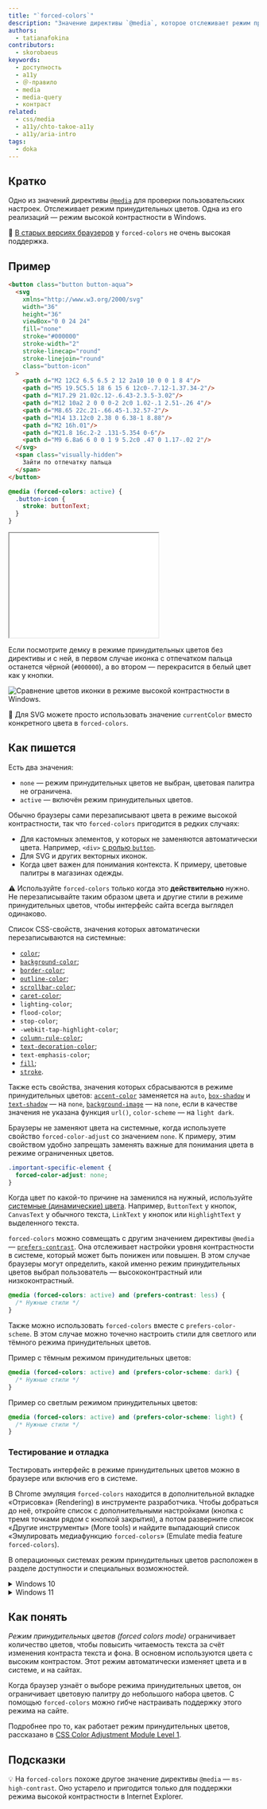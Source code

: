 ```yaml
---
title: "`forced-colors`"
description: "Значение директивы `@media`, которое отслеживает режим принудительных цветов."
authors:
  - tatianafokina
contributors:
  - skorobaeus
keywords:
  - доступность
  - a11y
  - ＠-правило
  - media
  - media-query
  - контраст
related:
  - css/media
  - a11y/chto-takoe-a11y
  - a11y/aria-intro
tags:
  - doka
---
```


## Кратко

Одно из значений директивы [`@media`](/css/media/) для проверки пользовательских настроек. Отслеживает режим принудительных цветов. Одна из его реализаций — режим высокой контрастности в Windows.

<aside>

👴 [В старых версиях браузеров](https://caniuse.com/mdn-css_at-rules_media_forced-colors) у `forced-colors` не очень высокая поддержка.

</aside>

## Пример

```html
<button class="button button-aqua">
  <svg
    xmlns="http://www.w3.org/2000/svg"
    width="36"
    height="36"
    viewBox="0 0 24 24"
    fill="none"
    stroke="#000000"
    stroke-width="2"
    stroke-linecap="round"
    stroke-linejoin="round"
    class="button-icon"
  >
    <path d="M2 12C2 6.5 6.5 2 12 2a10 10 0 0 1 8 4"/>
    <path d="M5 19.5C5.5 18 6 15 6 12c0-.7.12-1.37.34-2"/>
    <path d="M17.29 21.02c.12-.6.43-2.3.5-3.02"/>
    <path d="M12 10a2 2 0 0 0-2 2c0 1.02-.1 2.51-.26 4"/>
    <path d="M8.65 22c.21-.66.45-1.32.57-2"/>
    <path d="M14 13.12c0 2.38 0 6.38-1 8.88"/>
    <path d="M2 16h.01"/>
    <path d="M21.8 16c.2-2 .131-5.354 0-6"/>
    <path d="M9 6.8a6 6 0 0 1 9 5.2c0 .47 0 1.17-.02 2"/>
  </svg>
  <span class="visually-hidden">
    Зайти по отпечатку пальца
  </span>
</button>
```

```css
@media (forced-colors: active) {
  .button-icon {
    stroke: buttonText;
  }
}
```

<iframe title="Кнопка с SVG-иконкой" src="demos/button-w-icon/" height="210"></iframe>

Если посмотрите демку в режиме принудительных цветов без директивы и с ней, в первом случае иконка с отпечатком пальца останется чёрной (`#000000`), а во втором — перекрасится в белый цвет как у кнопки.

![Сравнение цветов иконки в режиме высокой контрастности в Windows.](images/forced-colors.png)

<aside>

🎨 Для SVG можете просто использовать значение `currentColor` вместо конкретного цвета в `forced-colors`.

</aside>

## Как пишется

Есть два значения:

- `none` — режим принудительных цветов не выбран, цветовая палитра не ограничена.
- `active` — включён режим принудительных цветов.

Обычно браузеры сами перезаписывают цвета в режиме высокой контрастности, так что `forced-colors` пригодится в редких случаях:

- Для кастомных элементов, у которых не заменяются автоматически цвета. Например, `<div>` [с ролью `button`](/a11y/role-button/).
- Для SVG и других векторных иконок.
- Когда цвет важен для понимания контекста. К примеру, цветовые палитры в магазинах одежды.

<aside>

⚠️ Используйте `forced-colors` только когда это **действительно** нужно. Не перезаписывайте таким образом цвета и другие стили в режиме принудительных цветов, чтобы интерфейс сайта всегда выглядел одинаково.

</aside>

Список CSS-свойств, значения которых автоматически перезаписываются на системные:

- [`color`](/css/color/);
- [`background-color`](/css/background-color/);
- [`border-color`](/css/border-color/);
- [`outline-color`](/css/outline-color/);
- [`scrollbar-color`](/css/scrollbar-color/);
- [`caret-color`](/css/caret-color/);
- `lighting-color`;
- `flood-color`;
- `stop-color`;
- `-webkit-tap-highlight-color`;
- [`column-rule-color`](/css/column-rule-color/);
- [`text-decoration-color`](/css/text-decoration-color/);
- `text-emphasis-color`;
- [`fill`](/css/fill/);
- [`stroke`](/css/stroke/).

Также есть свойства, значения которых сбрасываются в режиме принудительных цветов: [`accent-color`](/css/accent-color/) заменяется на `auto`, [`box-shadow`](/css/box-shadow/) и [`text-shadow`](/css/text-shadow/) — на `none`, [`background-image`](/css/background-image/) — на `none`, если в качестве значения не указана функция `url()`, `color-scheme` — на `light dark`.

Браузеры не заменяют цвета на системные, когда используете свойство `forced-color-adjust` со значением `none`. К примеру, этим свойством удобно запрещать заменять важные для понимания цвета в режиме ограниченных цветов.

```css
.important-specific-element {
  forced-color-adjust: none;
}
```

Когда цвет по какой-то причине на заменился на нужный, используйте [системные (динамические) цвета](https://developer.mozilla.org/en-US/docs/Web/CSS/color_value#system_colors). Например, `ButtonText` у кнопок, `CanvasText` у обычного текста, `LinkText` у кнопок или `HighlightText` у выделенного текста.

`forced-colors` можно совмещать с другим значением директивы `@media` — [`prefers-contrast`](/a11y/prefers-contrast/). Она отслеживает настройки уровня контрастности в системе, который может быть понижен или повышен. В этом случае браузеры могут определить, какой именно режим принудительных цветов выбрал пользователь — высококонтрастный или низкоконтрастный.

```css
@media (forced-colors: active) and (prefers-contrast: less) {
  /* Нужные стили */
}
```

Также можно использовать `forced-colors` вместе с `prefers-color-scheme`. В этом случае можно точечно настроить стили для светлого или тёмного режима принудительных цветов.

Пример с тёмным режимом принудительных цветов:

```css
@media (forced-colors: active) and (prefers-color-scheme: dark) {
  /* Нужные стили */
}
```

Пример со светлым режимом принудительных цветов:

```css
@media (forced-colors: active) and (prefers-color-scheme: light) {
  /* Нужные стили */
}
```

### Тестирование и отладка

Тестировать интерфейс в режиме принудительных цветов можно в браузере или включив его в системе.

В Chrome эмуляция `forced-colors` находится в дополнительной вкладке «Отрисовка» (Rendering) в инструменте разработчика. Чтобы добраться до неё, откройте список с дополнительными настройками (кнопка с тремя точками рядом с кнопкой закрытия), а потом разверните список «Другие инструменты» (More tools) и найдите выпадающий список «Эмулировать медиафункцию `forced-colors`» (Emulate media feature `forced-colors`).

В операционных системах режим принудительных цветов расположен в разделе доступности и специальных возможностей.

<details>
  <summary>Windows 10</summary>

  Настройки (Settings) > Специальные возможности (Ease of Access) > Высокая контрастность (High Contrast) > Включить режим высокой контрастности (Turn on high contrast). После выбрать одну из уже готовых тем с чёрным режимом высокой контрастности (High Contrast Black), белым режимом высокой контрастности (High Contrast White), комбинацией двух предыдущих тем или настроить свою.

</details>

<details>
  <summary>Windows 11</summary>

  Настройки (Settings) > Специальные возможности (Accessibility) > Контрастные темы (Contrast themes). После выбрать одну из уже готовых тем: «Водная» (Aquatic), «Пустыня» (Desert), «Сумерки» (Dusk), «Ночное небо» (Night sky) или настроить свою.

</details>

## Как понять

_Режим принудительных цветов (forced colors mode)_ ограничивает количество цветов, чтобы повысить читаемость текста за счёт изменения контраста текста и фона. В основном используются цвета с высоким контрастом. Этот режим автоматически изменяет цвета и в системе, и на сайтах.

Когда браузер узнаёт о выборе режима принудительных цветов, он ограничивает цветовую палитру до небольшого набора цветов. С помощью `forced-colors` можно гибче настраивать поддержку этого режима на сайте.

Подробнее про то, как работает режим принудительных цветов, рассказано в [CSS Color Adjustment Module Level 1](https://drafts.csswg.org/css-color-adjust-1/#forced).

## Подсказки

💡 На `forced-colors` похоже другое значение директивы `@media` — `ms-high-contrast`. Оно устарело и пригодится только для поддержки режима высокой контрастности в Internet Explorer.
